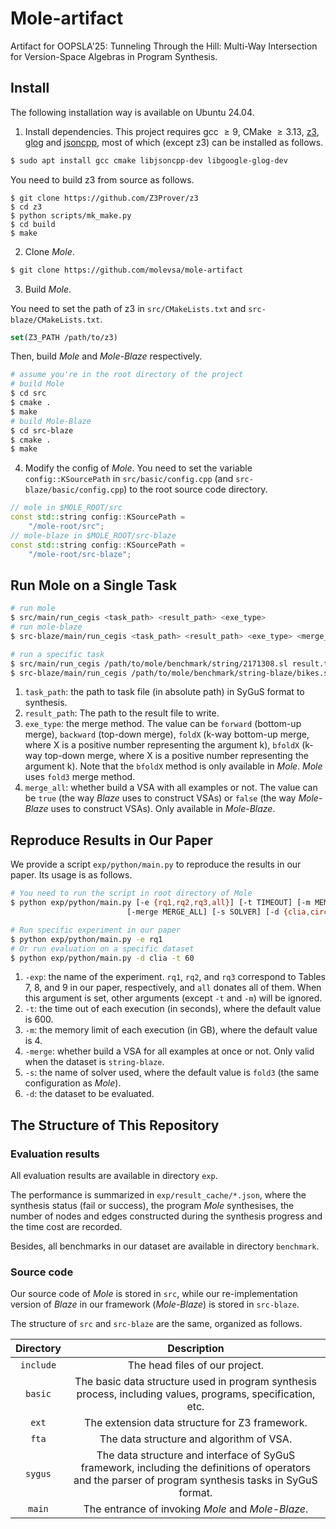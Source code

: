 # Mole-artifact

Artifact for OOPSLA'25: Tunneling Through the Hill: Multi-Way Intersection for Version-Space Algebras in Program Synthesis.

## Install

The following installation way is available on Ubuntu 24.04.

1. Install dependencies. This project requires gcc $\geq 9$, CMake $\geq 3.13$, [z3](https://github.com/Z3Prover/z3), [glog](https://github.com/google/glog) and [jsoncpp](https://github.com/open-source-parsers/jsoncpp), most of which (except z3) can be installed as follows.

```bash
$ sudo apt install gcc cmake libjsoncpp-dev libgoogle-glog-dev
```

You need to build z3 from source as follows.

```
$ git clone https://github.com/Z3Prover/z3
$ cd z3
$ python scripts/mk_make.py
$ cd build
$ make
```


2. Clone *Mole*.

```bash
$ git clone https://github.com/molevsa/mole-artifact
```

3. Build *Mole*.

You need to set the path of z3 in `src/CMakeLists.txt` and `src-blaze/CMakeLists.txt`.

```cmake
set(Z3_PATH /path/to/z3)
```

Then, build *Mole* and *Mole-Blaze* respectively.

```bash
# assume you're in the root directory of the project
# build Mole
$ cd src
$ cmake .
$ make
# build Mole-Blaze
$ cd src-blaze
$ cmake .
$ make
```

4. Modify the config of *Mole*. You need to set the variable `config::KSourcePath` in `src/basic/config.cpp` (and `src-blaze/basic/config.cpp`) to the root source code directory.

```cpp
// mole in $MOLE_ROOT/src
const std::string config::KSourcePath =
    "/mole-root/src";
// mole-blaze in $MOLE_ROOT/src-blaze
const std::string config::KSourcePath =
    "/mole-root/src-blaze";
```

## Run Mole on a Single Task

```bash
# run mole
$ src/main/run_cegis <task_path> <result_path> <exe_type>
# run mole-blaze
$ src-blaze/main/run_cegis <task_path> <result_path> <exe_type> <merge_all>

# run a specific task
$ src/main/run_cegis /path/to/mole/benchmark/string/2171308.sl result.txt fold3
$ src-blaze/main/run_cegis /path/to/mole/benchmark/string-blaze/bikes.sl result.txt fold3 true
```

1. `task_path`: the path to task file (in absolute path) in SyGuS format to synthesis.
2. `result_path`: The path to the result file to write.
3. `exe_type`: the merge method. The value can be `forward` (bottom-up merge), `backward` (top-down merge), `foldX` (k-way bottom-up merge, where X is a positive number representing the argument k), `bfoldX` (k-way top-down merge, where X is a positive number representing the argument k). Note that the `bfoldX` method is only available in *Mole*. *Mole* uses `fold3` merge method.
4. `merge_all`: whether build a VSA with all examples or not. The value can be `true` (the way *Blaze* uses to construct VSAs) or `false` (the way *Mole-Blaze* uses to construct VSAs). Only available in *Mole-Blaze*.

## Reproduce Results in Our Paper

We provide a script `exp/python/main.py` to reproduce the results in our paper. Its usage is as follows.

```bash
# You need to run the script in root directory of Mole
$ python exp/python/main.py [-e {rq1,rq2,rq3,all}] [-t TIMEOUT] [-m MEMORY_LIMIT]
                          [-merge MERGE_ALL] [-s SOLVER] [-d {clia,circuit,string,string-blaze}]

# Run specific experiment in our paper
$ python exp/python/main.py -e rq1
# Or run evaluation on a specific dataset
$ python exp/python/main.py -d clia -t 60
```


1. `-exp`: the name of the experiment. `rq1`, `rq2`, and `rq3` correspond to Tables 7, 8, and 9 in our paper, respectively, and `all` donates all of them. When this argument is set, other arguments (except `-t` and `-m`) will be ignored.
2. `-t`: the time out of each execution (in seconds), where the default value is 600.
3. `-m`: the memory limit of each execution (in GB), where the default value is 4.
4. `-merge`: whether build a VSA for all examples at once or not. Only valid when the dataset is `string-blaze`.
5. `-s`: the name of solver used, where the default value is `fold3` (the same configuration as *Mole*).
6. `-d`: the dataset to be evaluated.

## The Structure of This Repository

### Evaluation results

All evaluation results are available in directory `exp`.

The performance is summarized in `exp/result_cache/*.json`, where the synthesis status (fail or success), the program *Mole* synthesises, the number of nodes and edges constructed during the synthesis progress and the time cost are recorded.

Besides, all benchmarks in our dataset are available in directory `benchmark`.

### Source code

Our source code of *Mole* is stored in `src`, while our re-implementation version of *Blaze* in our framework (*Mole-Blaze*) is stored in  `src-blaze`.

The structure of `src` and `src-blaze` are the same, organized as follows.

|    Directory     |               Description                |
| :--------------: | :--------------------------------------: |
| `include` |                The head files of our project.                |
| `basic`   |       The basic data structure used in program synthesis process, including values, programs, specification, etc.       |
| `ext` | The extension data structure for Z3 framework. |
| `fta` | The data structure and algorithm of VSA. |
| `sygus` | The data structure and interface of SyGuS framework, including the definitions of operators and the parser of program synthesis tasks in SyGuS format. |
| `main` | The entrance of invoking *Mole* and *Mole-Blaze*. |
